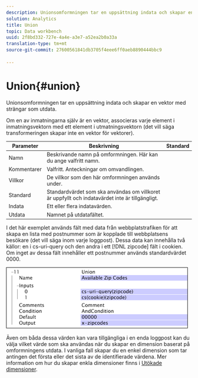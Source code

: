 ```yaml
---
description: Unionsomformningen tar en uppsättning indata och skapar en vektor med strängar som utdata.
solution: Analytics
title: Union
topic: Data workbench
uuid: 2f8bd332-727e-4a4e-a3e7-a52ea2b0a33a
translation-type: tm+mt
source-git-commit: 27600561841db3705f4eee6ff0aeb8890444bbc9

---
```



# Union{#union}

Unionsomformningen tar en uppsättning indata och skapar en vektor med strängar som utdata.

Om en av inmatningarna själv är en vektor, associeras varje element i inmatningsvektorn med ett element i utmatningsvektorn (det vill säga transformeringen skapar inte en vektor för vektorer).

| Parameter | Beskrivning | Standard |
|---|---|---|
| Namn | Beskrivande namn på omformningen. Här kan du ange valfritt namn. |  |
| Kommentarer | Valfritt. Anteckningar om omvandlingen. |  |
| Villkor | De villkor som den här omformningen används under. |  |
| Standard | Standardvärdet som ska användas om villkoret är uppfyllt och indatavärdet inte är tillgängligt. |  |
| Indata | Ett eller flera indatavärden. |  |
| Utdata | Namnet på utdatafältet. |  |

I det här exemplet används fält med data från webbplatstrafiken för att skapa en lista med postnummer som är kopplade till webbplatsens besökare (det vill säga inom varje loggpost). Dessa data kan innehålla två källor: en i cs-uri-query och den andra i ett [!DNL zipcode] fält i cookien. Om inget av dessa fält innehåller ett postnummer används standardvärdet 0000.

![](assets/cfg_TransformationType_Union.png)

Även om båda dessa värden kan vara tillgängliga i en enda loggpost kan du välja vilket värde som ska användas när du skapar en dimension baserat på omformningens utdata. I vanliga fall skapar du en enkel dimension som tar antingen det första eller det sista av de identifierade värdena. Mer information om hur du skapar enkla dimensioner finns i [Utökade dimensioner](../../../../../home/c-dataset-const-proc/c-ex-dim/c-abt-ex-dim.md).

